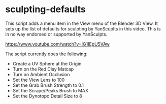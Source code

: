 # sculpting-defaults

This script adds a menu item in the View menu of the Blender 3D View. It sets up the list of defaults for sculpting by YanScuplts in this video. This is in no way endorsed or supported by YanSculpts.

https://www.youtube.com/watch?v=IG1IEpU5VAw

The script currently does the following:
* Create a UV Sphere at the Origin
* Turn on the Red Clay Matcap
* Turn on Ambient Occlusion
* Set the View Lens to 100
* Set the Grab Brush Strength to 0.1
* Set the Scrape/Peaks Brush to MAX
* Set the Dynotopo Detail Size to 8
